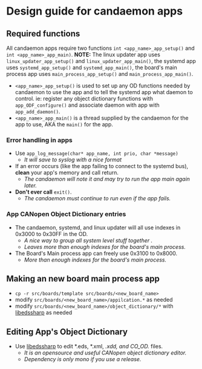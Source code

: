 # Design guide for candaemon apps

## Required functions
All candaemon apps require two functions `int <app_name>_app_setup()` and `int <app_name>_app_main)`.
**NOTE:** The linux updater app uses `linux_updater_app_setup()` and `linux_updater_app_main()`, the systemd app uses `systemd_app_setup()` and `systemd_app_main()`, the board's main process app uses `main_process_app_setup()` and `main_process_app_main()`.
- `<app_name>_app_setup()` is used to set up any OD functions needed by candaemon to use the app and to tell the systemd app what daemon to control. ie: register any object dictionary functions with `app_ODF_configure()` and associate daemon with app with `app_add_daemon()`.
- `<app_name>_app_main()` is a thread supplied by the candaemon for the app to use, AKA the `main()` for the app.

### Error handling in apps
- Use `app_log_message(char* app_name, int prio, char *message)`
    - *It will save to syslog with a nice format*
- If an error occurs (like the app failing to connect to the systemd bus), **clean** your app's memory and call return.
    - *The candaemon will note it and may try to run the app main again later.*
- **Don't ever call** `exit()`.
    - *The candaemon must continue to run even if the app fails.*

### App CANopen Object Dictionary entries
- The candaemon, systemd, and linux updater will all use indexes in 0x3000 to 0x30FF in the OD.
    - *A nice way to group all system level stuff together .*
    - *Leaves more than enough indexes for the board's main process.*
- The Board's Main process app can freely use 0x3100 to 0x8000.
    - *More than enough indexes for the board's main process.*

## Making an new board main process app
- `cp -r src/boards/template src/boards/<new_board_name>`
- modify `src/boards/<new_board_name>/appilcation.*` as needed
- modify `src/boards/<new_board_name>/object_dictionary/*` with [libedssharp] as needed

## Editing App's Object Dictionary
- Use [libedssharp] to edit *.eds, *.xml, *.xdd, and CO_OD.* files.
    - *It is an opensource and useful CANopen object dictionary editor.*
    - *Dependency is only mono if you use a release.*


[libedssharp]:https://github.com/robincornelius/libedssharp


